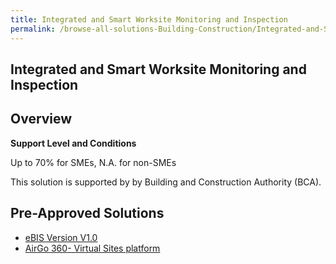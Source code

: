 ```yaml
---
title: Integrated and Smart Worksite Monitoring and Inspection
permalink: /browse-all-solutions-Building-Construction/Integrated-and-Smart-Worksite-Monitoring-and-Inspection
---
```


## Integrated and Smart Worksite Monitoring and Inspection
## Overview

**Support Level and Conditions**

Up to 70% for SMEs, N.A. for non-SMEs

This solution is supported by by Building and Construction Authority (BCA).

## Pre-Approved Solutions

- <a href='/productivity-solutions-grant/solutionrepo/solution2296' target='_blank'>eBIS Version V1.0</a><br>
- <a href='/productivity-solutions-grant/solutionrepo/solution2622' target='_blank'>AirGo 360- Virtual Sites platform</a><br>

